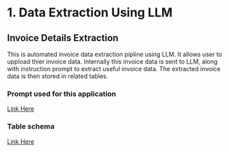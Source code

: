 # 1. Data Extraction Using LLM

## Invoice Details Extraction
This is automated invoice data extraction pipline using LLM. It allows user to uppload thier invoice data. Internally this invoice data is sent to LLM, along with instruction prompt to extract useful invoice data. The extracted invoice data is then stored in related tables.

### Prompt used for this application
[Link Here](https://github.com/praleshraya/llm_applications/blob/main/prompts/invoice_data_extraction.txt)

### Table schema
[Link Here](https://link-url-here.org)


